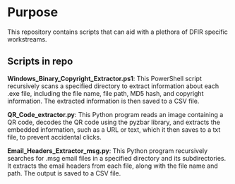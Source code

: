 # Purpose
This repository contains scripts that can aid with a plethora of DFIR specific workstreams. 

## Scripts in repo 

**Windows_Binary_Copyright_Extractor.ps1**: This PowerShell script recursively scans a specified directory to extract information about each .exe file, including the file name, file path, MD5 hash, and copyright information. The extracted information is then saved to a CSV file.

**QR_Code_extractor.py**: This Python program reads an image containing a QR code, decodes the QR code using the pyzbar library, and extracts the embedded information, such as a URL or text, which it then saves to a txt file, to prevent accidental clicks.

**Email_Headers_Extractor_msg.py**: This Python program recursively searches for .msg email files in a specified directory and its subdirectories. It extracts the email headers from each file, along with the file name and path. The output is saved to a CSV file.

